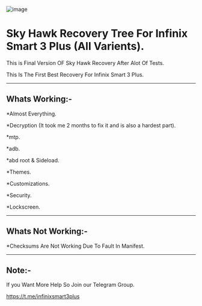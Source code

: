 ![image](https://user-images.githubusercontent.com/78879680/147422555-c100b20c-a484-43ce-aca4-37d32ce4a4f4.png)


# Sky Hawk Recovery Tree For Infinix Smart 3 Plus (All Varients).

This is Final Version OF Sky Hawk Recovery After Alot Of Tests.

This Is The First Best Recovery For Infinix Smart 3 Plus.

--------------------------
Whats Working:-
---------------------------
*Almost Everything.

*Decryption (It took me 2 months to fix it and is also a hardest part).

*mtp.

*adb.

*abd root & Sideload.

*Themes.

*Customizations.

*Security.

*Lockscreen.

--------------------------------
Whats Not Working:-
--------------------------------

*Checksums Are Not Working Due To Fault In Manifest.

------------------
Note:-
-----------------
If you Want More Help So Join our Telegram Group.

https://t.me/infinixsmart3plus
